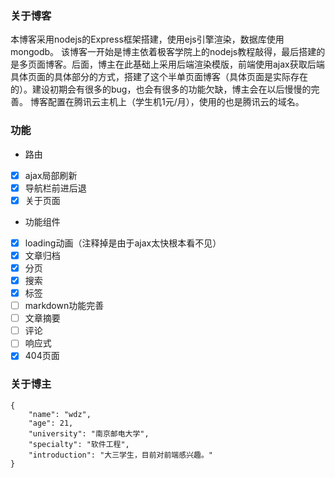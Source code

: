### 关于博客
本博客采用nodejs的Express框架搭建，使用ejs引擎渲染，数据库使用mongodb。
该博客一开始是博主依着极客学院上的nodejs教程敲得，最后搭建的是多页面博客。后面，博主在此基础上采用后端渲染模版，前端使用ajax获取后端具体页面的具体部分的方式，搭建了这个半单页面博客（具体页面是实际存在的）。建设初期会有很多的bug，也会有很多的功能欠缺，博主会在以后慢慢的完善。
博客配置在腾讯云主机上（学生机1元/月），使用的也是腾讯云的域名。
### 功能
- 路由
 - [x] ajax局部刷新
 - [x] 导航栏前进后退
 - [x] 关于页面
- 功能组件
 - [x] loading动画（注释掉是由于ajax太快根本看不见） 
 - [x] 文章归档
 - [x] 分页
 - [x] 搜索
 - [x] 标签
 - [ ] markdown功能完善
 - [ ] 文章摘要
 - [ ] 评论
 - [ ] 响应式
 - [x] 404页面
### 关于博主

    {
	    "name": "wdz",
	    "age": 21,
	    "university": "南京邮电大学",
	    "specialty": "软件工程",
	    "introduction": "大三学生，目前对前端感兴趣。"
    }
